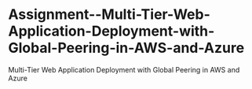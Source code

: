 # Assignment--Multi-Tier-Web-Application-Deployment-with-Global-Peering-in-AWS-and-Azure
Multi-Tier Web Application Deployment with Global Peering in AWS and Azure

